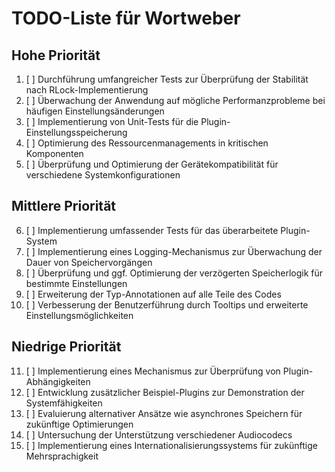 # TODO-Liste für Wortweber

## Hohe Priorität
1. [ ] Durchführung umfangreicher Tests zur Überprüfung der Stabilität nach RLock-Implementierung
2. [ ] Überwachung der Anwendung auf mögliche Performanzprobleme bei häufigen Einstellungsänderungen
3. [ ] Implementierung von Unit-Tests für die Plugin-Einstellungsspeicherung
4. [ ] Optimierung des Ressourcenmanagements in kritischen Komponenten
5. [ ] Überprüfung und Optimierung der Gerätekompatibilität für verschiedene Systemkonfigurationen

## Mittlere Priorität
6. [ ] Implementierung umfassender Tests für das überarbeitete Plugin-System
7. [ ] Implementierung eines Logging-Mechanismus zur Überwachung der Dauer von Speichervorgängen
8. [ ] Überprüfung und ggf. Optimierung der verzögerten Speicherlogik für bestimmte Einstellungen
9. [ ] Erweiterung der Typ-Annotationen auf alle Teile des Codes
10. [ ] Verbesserung der Benutzerführung durch Tooltips und erweiterte Einstellungsmöglichkeiten

## Niedrige Priorität
11. [ ] Implementierung eines Mechanismus zur Überprüfung von Plugin-Abhängigkeiten
12. [ ] Entwicklung zusätzlicher Beispiel-Plugins zur Demonstration der Systemfähigkeiten
13. [ ] Evaluierung alternativer Ansätze wie asynchrones Speichern für zukünftige Optimierungen
14. [ ] Untersuchung der Unterstützung verschiedener Audiocodecs
15. [ ] Implementierung eines Internationalisierungssystems für zukünftige Mehrsprachigkeit
